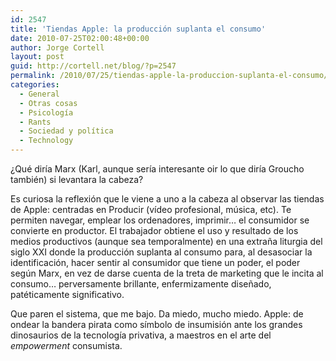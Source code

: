 ```yaml
---
id: 2547
title: 'Tiendas Apple: la producción suplanta el consumo'
date: 2010-07-25T02:00:48+00:00
author: Jorge Cortell
layout: post
guid: http://cortell.net/blog/?p=2547
permalink: /2010/07/25/tiendas-apple-la-produccion-suplanta-el-consumo/
categories:
  - General
  - Otras cosas
  - Psicología
  - Rants
  - Sociedad y polí­tica
  - Technology
---
```

¿Qué diría Marx (Karl, aunque sería interesante oir lo que diría Groucho también) si levantara la cabeza?

Es curiosa la reflexión que le viene a uno a la cabeza al observar las tiendas de Apple: centradas en Producir (vídeo profesional, música, etc). Te permiten navegar, emplear los ordenadores, imprimir&#8230; el consumidor se convierte en productor. El trabajador obtiene el uso y resultado de los medios productivos (aunque sea temporalmente) en una extraña liturgia del siglo XXI donde la producción suplanta al consumo para, al desasociar la identificación, hacer sentir al consumidor que tiene un poder, el poder según Marx, en vez de darse cuenta de la treta de marketing que le incita al consumo&#8230; perversamente brillante, enfermizamente diseñado, patéticamente significativo.

Que paren el sistema, que me bajo. Da miedo, mucho miedo. Apple: de ondear la bandera pirata como símbolo de insumisión ante los grandes dinosaurios de la tecnología privativa, a maestros en el arte del _empowerment_ consumista.